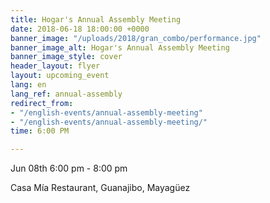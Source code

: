 ```yaml
---
title: Hogar's Annual Assembly Meeting
date: 2018-06-18 18:00:00 +0000
banner_image: "/uploads/2018/gran_combo/performance.jpg"
banner_image_alt: Hogar's Annual Assembly Meeting
banner_image_style: cover
header_layout: flyer
layout: upcoming_event
lang: en
lang_ref: annual-assembly
redirect_from:
- "/english-events/annual-assembly-meeting"
- "/english-events/annual-assembly-meeting/"
time: 6:00 PM

---
```

Jun 08th 6:00 pm - 8:00 pm

Casa Mía Restaurant, Guanajibo, Mayagüez
